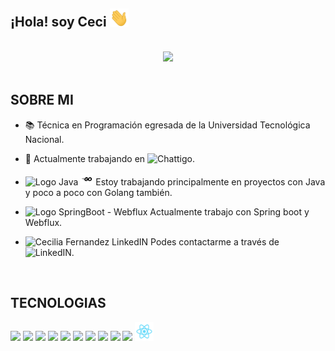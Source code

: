 
<div>
<h2> <strong> ¡Hola! soy Ceci </strong><img src="https://github.com/ABSphreak/ABSphreak/blob/master/gifs/Hi.gif" width="30"></h2>
</div>
<br/>
<div align="center" > <img src="https://user-images.githubusercontent.com/71801223/218316675-6de62755-bc77-44b2-a057-9036c3f701ac.png"/> </div>
<div >
<br/>

 ## SOBRE MI
  
- 📚 Técnica en Programación egresada de la Universidad Tecnológica Nacional. 
  
- 💼 Actualmente trabajando en ![Chattigo](https://www.chattigo.com/).
  
- <img alt="Logo Java" src='https://github.com/MarikIshtar007/MarikIshtar007/blob/master/images/java.svg' width='25'/> <img alt="Logo Go" src='https://raw.githubusercontent.com/github/explore/80688e429a7d4ef2fca1e82350fe8e3517d3494d/topics/go/go.png' height='20' height='30'/> Estoy trabajando principalmente en proyectos con Java y poco a poco con Golang también.
  
- <img alt="Logo SpringBoot - Webflux" height='30' src='https://miro.medium.com/v2/resize:fit:535/1*mkW61vl-EHTybmKYlHpmHg.png' width='40'> Actualmente trabajo con  Spring boot y Webflux.
  
- <img alt="Cecilia Fernandez LinkedIN" width="18px" src="https://icongr.am/fontawesome/linkedin.svg?size=128&color=70c8ff"/> Podes contactarme a través de ![LinkedIN](https://www.linkedin.com/in/cecilia-fz/).

</div>

<br />

## TECNOLOGIAS
<img src='https://github.com/MarikIshtar007/MarikIshtar007/blob/master/images/java.svg' width='30'/> <img height="30" src="https://user-images.githubusercontent.com/25181517/183891303-41f257f8-6b3d-487c-aa56-c497b880d0fb.png">  <img height="30" src="https://user-images.githubusercontent.com/25181517/183892781-61ed6416-4a2c-4061-8240-e6a23e1d7b09.png"> <img height="30" src="https://user-images.githubusercontent.com/25181517/117207493-49665200-adf4-11eb-808e-a9c0fcc2a0a0.png">  <img height="30" src="https://user-images.githubusercontent.com/25181517/121405754-b4f48f80-c95d-11eb-8893-fc325bde617f.png">  <img height="30" src="https://user-images.githubusercontent.com/25181517/192109061-e138ca71-337c-4019-8d42-4792fdaa7128.png">  <img height="30" src="https://user-images.githubusercontent.com/25181517/192106073-90fffafe-3562-4ff9-a37e-c77a2da0ff58.png">  <img height="30" src="https://user-images.githubusercontent.com/25181517/117208736-bdedc080-adf5-11eb-912f-61c7d43705f6.png"> <img height="30" src="https://user-images.githubusercontent.com/25181517/183896128-ec99105a-ec1a-4d85-b08b-1aa1620b2046.png">  <img height="30" src="https://user-images.githubusercontent.com/25181517/117447155-6a868a00-af3d-11eb-9cfe-245df15c9f3f.png">  <img height="30" src="https://raw.githubusercontent.com/github/explore/80688e429a7d4ef2fca1e82350fe8e3517d3494d/topics/react/react.png">






<!--
**Cecifz/Cecifz** is a ✨ _special_ ✨ repository because its `README.md` (this file) appears on your GitHub profile.
<img src="https://i.imgur.com/dTYwdG1.gif" alt="Welcome!" width="300"/>
<div align="center">
<h3>  Welcome to my GitHub! </h3>
</div>
https://github.com/marwin1991/profile-technology-icons/blob/main/README.md#-c
![Cecifz's github stats](https://github-readme-stats.vercel.app/api?username=Cecifz&show_icons=true&hide_border=true)

Here are some ideas to get you started:

- 🔭 I’m currently working on ...
- 🌱 I’m currently learning ...
- 👯 I’m looking to collaborate on ...
- 🤔 I’m looking for help with ...
- 💬 Ask me about ...
- 📫 How to reach me: ...
- 😄 Pronouns: ...
- ⚡ Fun fact: ...
![footer](https://capsule-render.vercel.app/api?type=slice&color=B897FF&height=50&section=footer)
-->


